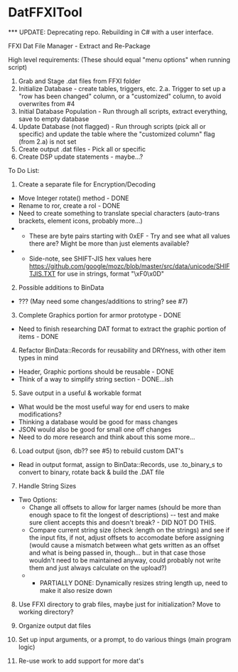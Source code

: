 # DatFFXITool

*** UPDATE: Deprecating repo. Rebuilding in C# with a user interface.

FFXI Dat File Manager - Extract and Re-Package

High level requirements: (These should equal "menu options" when running script)
1. Grab and Stage .dat files from FFXI folder
2. Initialize Database - create tables, triggers, etc. 
    2.a. Trigger to set up a "row has been changed" column, or a "customized" column, to avoid overwrites from #4
3. Initial Database Population - Run through all scripts, extract everything, save to empty database
4. Update Database (not flagged) - Run through scripts (pick all or specific) and update the table where the "customized column" flag (from 2.a) is not set
5. Create output .dat files - Pick all or specific
6. Create DSP update statements - maybe...?

To Do List:

1. Create a separate file for Encryption/Decoding

- Move Integer rotate() method - DONE
- Rename to ror, create a rol - DONE
- Need to create something to translate special characters (auto-trans brackets, element icons, probably more...)
- - These are byte pairs starting with 0xEF - Try and see what all values there are? Might be more than just elements available?
- - Side-note, see SHIFT-JIS hex values here https://github.com/google/mozc/blob/master/src/data/unicode/SHIFTJIS.TXT for use in strings, format "\xF0\x0D"

2. Possible additions to BinData

- ??? (May need some changes/additions to string? see #7)

3. Complete Graphics portion for armor prototype - DONE

- Need to finish researching DAT format to extract the graphic portion of items - DONE

4. Refactor BinData::Records for reusability and DRYness, with other item types in mind
- Header, Graphic portions should be reusable - DONE
- Think of a way to simplify string section - DONE...ish

5. Save output in a useful & workable format
- What would be the most useful way for end users to make modifications?
- Thinking a database would be good for mass changes
- JSON would also be good for small one off changes
- Need to do more research and think about this some more...

6. Load output (json, db?? see #5) to rebuild custom DAT's
- Read in output format, assign to BinData::Records, use .to_binary_s to convert to binary, rotate back & build the .DAT file

7. Handle String Sizes
- Two Options:
  - Change all offsets to allow for larger names (should be more than enough space to fit the longest of descriptions) -- test and make sure client accepts this and doesn't break? - DID NOT DO THIS.
  - Compare current string size (check :length on the strings) and see if the input fits, if not, adjust offsets to accomodate before assigning (would cause a mismatch between what gets written as an offset and what is being passed in, though... but in that case those wouldn't need to be maintained anyway, could probably not write them and just always calculate on the upload?) 
  - - PARTIALLY DONE: Dynamically resizes string length up, need to make it also resize down

8. Use FFXI directory to grab files, maybe just for initialization? Move to working directory?

9. Organize output dat files

10. Set up input arguments, or a prompt, to do various things (main program logic)

11. Re-use work to add support for more dat's
